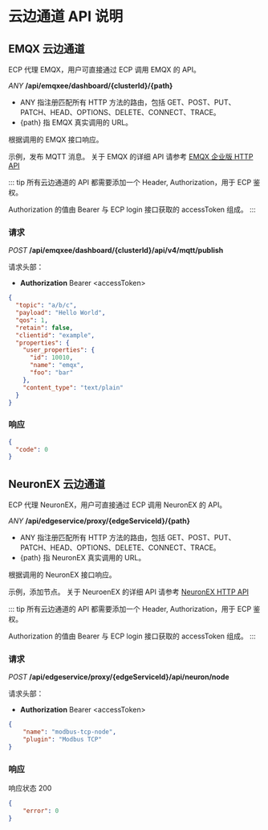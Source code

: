 # 云边通道 API 说明

## EMQX 云边通道

ECP 代理 EMQX，用户可直接通过 ECP 调用 EMQX 的 API。

*ANY*  **/api/emqxee/dashboard/{clusterId}/{path}**

- ANY 指注册匹配所有 HTTP 方法的路由，包括 GET、POST、PUT、PATCH、HEAD、OPTIONS、DELETE、CONNECT、TRACE。
- {path} 指 EMQX 真实调用的 URL。

根据调用的 EMQX 接口响应。

示例，发布 MQTT 消息。
关于 EMQX 的详细 API 请参考 [EMQX 企业版 HTTP API](https://docs.emqx.com/zh/enterprise/v4.4/advanced/http-api.html#%E6%8E%A5%E5%8F%A3%E5%AE%89%E5%85%A8)

::: tip
所有云边通道的 API 都需要添加一个 Header, Authorization，用于 ECP 鉴权。

Authorization 的值由 Bearer 与 ECP login 接口获取的 accessToken 组成。
:::

### 请求

*POST*  **/api/emqxee/dashboard/{clusterId}/api/v4/mqtt/publish**

请求头部：
- **Authorization** Bearer \<accessToken\>

```json
{
  "topic": "a/b/c",
  "payload": "Hello World",
  "qos": 1,
  "retain": false,
  "clientid": "example",
  "properties": {
    "user_properties": {
      "id": 10010,
      "name": "emqx",
      "foo": "bar"
    },
    "content_type": "text/plain"
  }
}
```

### 响应

```json   
{
  "code": 0
}
```

## NeuronEX 云边通道

ECP 代理 NeuronEX，用户可直接通过 ECP 调用 NeuronEX 的 API。

*ANY*  **/api/edgeservice/proxy/{edgeServiceId}/{path}**

- ANY 指注册匹配所有 HTTP 方法的路由，包括 GET、POST、PUT、PATCH、HEAD、OPTIONS、DELETE、CONNECT、TRACE。
- {path} 指 NeuronEX 真实调用的 URL。

根据调用的 NeuronEX 接口响应。

示例，添加节点。
关于 NeuroenEX 的详细 API 请参考 [NeuronEX HTTP API](https://docs.emqx.com/zh/neuronex/latest/api/api.html)

::: tip
所有云边通道的 API 都需要添加一个 Header, Authorization，用于 ECP 鉴权。

Authorization 的值由 Bearer 与 ECP login 接口获取的 accessToken 组成。
:::

### 请求

*POST* **/api/edgeservice/proxy/{edgeServiceId}/api/neuron/node**

请求头部：
- **Authorization** Bearer \<accessToken\>

```json
{
    "name": "modbus-tcp-node",
    "plugin": "Modbus TCP"
}
```

### 响应

响应状态 200

```json
{
    "error": 0
}
```